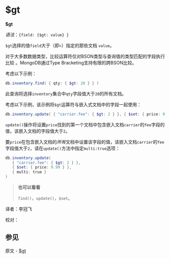# [ ](#)$gt

[]()

**$gt**

*语法*：`{field: {$gt: value} }`

`$gt`选择的值`field`大于（即`>`）指定的那些文档 `value`。

对于大多数数据类型，比较运算符仅对BSON类型与查询值的类型匹配的字段执行比较 。MongoDB通过Type Bracketing支持有限的跨BSON比较。

考虑以下示例：

```powershell
db.inventory.find( { qty: { $gt: 20 } } )
```

此查询将选择`inventory`集合中`qty`字段值大于`20`的所有文档。

考虑以下示例，该示例将`$gt`运算符与嵌入式文档中的字段一起使用：

```powershell
db.inventory.update( { "carrier.fee": { $gt: 2 } }, { $set: { price: 9.99 } } )
```

`update()`操作将设置`price`找到的第一个文档中包含嵌入文档`carrier`的`fee`字段的值，该嵌入文档的字段值大于`2`。

要`price`在包含嵌入文档的*所有*文档中设置该字段的值，该嵌入文档`carrier`的`fee`字段值大于`2`，请在`update()`方法中指定`multi:true`选项：

```powershell
db.inventory.update(
   { "carrier.fee": { $gt: 2 } },
   { $set: { price: 9.99 } },
   { multi: true }
)
```

> **也可以看看**
>
> `find()`，`update()`，`$set`。



译者：李冠飞

校对：

## 参见

原文 - [$gt]( https://docs.mongodb.com/manual/reference/operator/query/gt/ )

